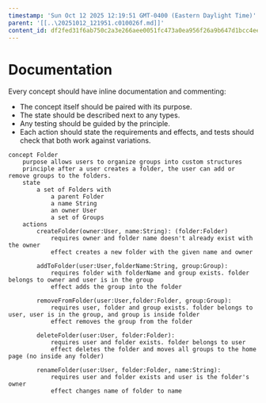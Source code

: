 ```yaml
---
timestamp: 'Sun Oct 12 2025 12:19:51 GMT-0400 (Eastern Daylight Time)'
parent: '[[..\20251012_121951.c010026f.md]]'
content_id: df2fed31f6ab750c2a3e266aee0051fc473a0ea956f26a9b647d1bcc4eef07fc
---
```


# Documentation

Every concept should have inline documentation and commenting:

* The concept itself should be paired with its purpose.
* The state should be described next to any types.
* Any testing should be guided by the principle.
* Each action should state the requirements and effects, and tests should check that both work against variations.

```
concept Folder
    purpose allows users to organize groups into custom structures
    principle after a user creates a folder, the user can add or remove groups to the folders.
    state
        a set of Folders with
            a parent Folder
            a name String
            an owner User
            a set of Groups
    actions
        createFolder(owner:User, name:String): (folder:Folder)
            requires owner and folder name doesn't already exist with the owner
            effect creates a new folder with the given name and owner

        addToFolder(user:User,folderName:String, group:Group):
            requires folder with folderName and group exists. folder belongs to owner and user is in the group
            effect adds the group into the folder

        removeFromFolder(user:User,folder:Folder, group:Group):
            requires user, folder and group exists. folder belongs to user, user is in the group, and group is inside folder
            effect removes the group from the folder

        deleteFolder(user:User, folder:Folder):
            requires user and folder exists. folder belongs to user
            effect deletes the folder and moves all groups to the home page (no inside any folder)

        renameFolder(user:User, folder:Folder, name:String):
            requires user and folder exists and user is the folder's owner
            effect changes name of folder to name

```

